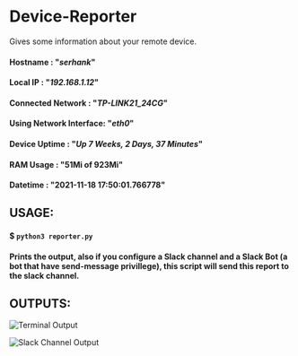 # Device-Reporter
Gives some information about your remote device.

#### Hostname               : "*serhank*"
#### Local IP               : "*192.168.1.12*"
#### Connected Network      : "*TP-LINK21_24CG*"
#### Using Network Interface: "*eth0*"
#### Device Uptime          : "*Up 7 Weeks, 2 Days, 37 Minutes*"
#### RAM Usage              : "51Mi of 923Mi"
#### Datetime               : "2021-11-18 17:50:01.766778"

## USAGE:

#### $ `python3 reporter.py`

#### Prints the output, also if you configure a Slack channel and a Slack Bot (a bot that have send-message privillege), this script will send this report to the slack channel.

## OUTPUTS:

![Terminal Output](https://i.imgur.com/S1iYslK.png)

![Slack Channel Output](https://i.imgur.com/6h7dinS.png)

